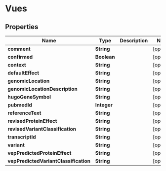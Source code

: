 

# Vues


## Properties

| Name | Type | Description | Notes |
|------------ | ------------- | ------------- | -------------|
|**comment** | **String** |  |  [optional] |
|**confirmed** | **Boolean** |  |  [optional] |
|**context** | **String** |  |  [optional] |
|**defaultEffect** | **String** |  |  [optional] |
|**genomicLocation** | **String** |  |  [optional] |
|**genomicLocationDescription** | **String** |  |  [optional] |
|**hugoGeneSymbol** | **String** |  |  [optional] |
|**pubmedId** | **Integer** |  |  [optional] |
|**referenceText** | **String** |  |  [optional] |
|**revisedProteinEffect** | **String** |  |  [optional] |
|**revisedVariantClassification** | **String** |  |  [optional] |
|**transcriptId** | **String** |  |  [optional] |
|**variant** | **String** |  |  [optional] |
|**vepPredictedProteinEffect** | **String** |  |  [optional] |
|**vepPredictedVariantClassification** | **String** |  |  [optional] |



